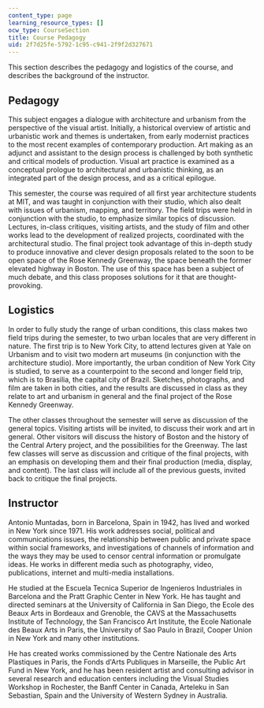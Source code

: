 ```yaml
---
content_type: page
learning_resource_types: []
ocw_type: CourseSection
title: Course Pedagogy
uid: 2f7d25fe-5792-1c95-c941-2f9f2d327671
---
```


This section describes the pedagogy and logistics of the course, and describes the background of the instructor.

Pedagogy
--------

This subject engages a dialogue with architecture and urbanism from the perspective of the visual artist. Initially, a historical overview of artistic and urbanistic work and themes is undertaken, from early modernist practices to the most recent examples of contemporary production. Art making as an adjunct and assistant to the design process is challenged by both synthetic and critical models of production. Visual art practice is examined as a conceptual prologue to architectural and urbanistic thinking, as an integrated part of the design process, and as a critical epilogue.

This semester, the course was required of all first year architecture students at MIT, and was taught in conjunction with their studio, which also dealt with issues of urbanism, mapping, and territory. The field trips were held in conjunction with the studio, to emphasize similar topics of discussion. Lectures, in-class critiques, visiting artists, and the study of film and other works lead to the development of realized projects, coordinated with the architectural studio. The final project took advantage of this in-depth study to produce innovative and clever design proposals related to the soon to be open space of the Rose Kennedy Greenway, the space beneath the former elevated highway in Boston. The use of this space has been a subject of much debate, and this class proposes solutions for it that are thought-provoking.

Logistics
---------

In order to fully study the range of urban conditions, this class makes two field trips during the semester, to two urban locales that are very different in nature. The first trip is to New York City, to attend lectures given at Yale on Urbanism and to visit two modern art museums (in conjunction with the architecture studio). More importantly, the urban condition of New York City is studied, to serve as a counterpoint to the second and longer field trip, which is to Brasilia, the capital city of Brazil. Sketches, photographs, and film are taken in both cities, and the results are discussed in class as they relate to art and urbanism in general and the final project of the Rose Kennedy Greenway.

The other classes throughout the semester will serve as discussion of the general topics. Visiting artists will be invited, to discuss their work and art in general. Other visitors will discuss the history of Boston and the history of the Central Artery project, and the possibilities for the Greenway. The last few classes will serve as discussion and critique of the final projects, with an emphasis on developing them and their final production (media, display, and content). The last class will include all of the previous guests, invited back to critique the final projects.

Instructor
----------

Antonio Muntadas, born in Barcelona, Spain in 1942, has lived and worked in New York since 1971. His work addresses social, political and communications issues, the relationship between public and private space within social frameworks, and investigations of channels of information and the ways they may be used to censor central information or promulgate ideas. He works in different media such as photography, video, publications, internet and multi-media installations.

He studied at the Escuela Tecnica Superior de Ingenieros Industriales in Barcelona and the Pratt Graphic Center in New York. He has taught and directed seminars at the University of California in San Diego, the Ecole des Beaux Arts in Bordeaux and Grenoble, the CAVS at the Massachusetts Institute of Technology, the San Francisco Art Institute, the Ecole Nationale des Beaux Arts in Paris, the University of Sao Paulo in Brazil, Cooper Union in New York and many other institutions.

He has created works commissioned by the Centre Nationale des Arts Plastiques in Paris, the Fonds d'Arts Publiques in Marseille, the Public Art Fund in New York, and he has been resident artist and consulting advisor in several research and education centers including the Visual Studies Workshop in Rochester, the Banff Center in Canada, Arteleku in San Sebastian, Spain and the University of Western Sydney in Australia.